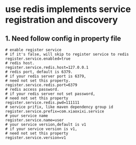 # use redis implements service registration and discovery

## 1. Need follow config in property file
```properties
# enable register service
# if it's false, will skip to register service to redis
register.service.enabled=true
# redis host.
register.service.redis.host=127.0.0.1
# redis port, default is 6379.
# if your redis server port is 6379,
# need not set this property.
register.service.redis.port=6379
# redis access password.
# if your redis server not set password,
# need not set this property
register.service.redis.pwd=111111
# service prifix, like maven dependency group id
register.service.prefix=com.xiaoxixi.service
# your service name
register.service.name=user
# your service version,default is v1
# if your service version is v1,
# need not set this property
register.service.version=v1

```
    

